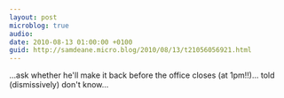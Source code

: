 ```yaml
---
layout: post
microblog: true
audio: 
date: 2010-08-13 01:00:00 +0100
guid: http://samdeane.micro.blog/2010/08/13/t21056056921.html
---
```

...ask whether he'll make it back before the office closes (at 1pm!!)... told (dismissively) don't know...
